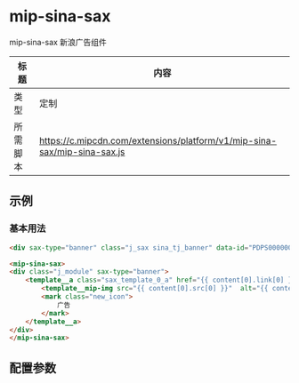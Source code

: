 # mip-sina-sax

mip-sina-sax 新浪广告组件

标题|内容
----|----
类型|定制
所需脚本|https://c.mipcdn.com/extensions/platform/v1/mip-sina-sax/mip-sina-sax.js

## 示例

### 基本用法

```html
<div sax-type="banner" class="j_sax sina_tj_banner" data-id="PDPS000000057793"></div>

<mip-sina-sax>
<div class="j_module" sax-type="banner">
    <template__a class="sax_template_0_a" href="{{ content[0].link[0] }}" target="_blank">
        <template__mip-img src="{{ content[0].src[0] }}"  alt="{{ content[0].src[1] }}"></template__mip-img>
        <mark class="new_icon">
            广告
        </mark>
    </template__a>
</div>
</mip-sina-sax>

```

## 配置参数

